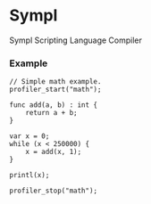 # Sympl
Sympl Scripting Language Compiler

### Example
```
// Simple math example.
profiler_start("math");

func add(a, b) : int {
    return a + b;
}

var x = 0;
while (x < 250000) {
    x = add(x, 1);
}

printl(x);

profiler_stop("math");
```

